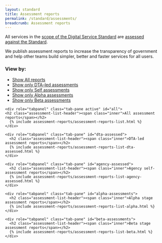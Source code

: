 ```yaml
---
layout: standard
title: Assessment reports
permalink: /standard/assessments/
breadcrumb: Assessment reports
---
```




All services in the [scope of the Digital Service Standard](/standard/scope-of-standard/) are [assessed against the Standard](/standard/meeting-standard/).

We publish assessment reports to increase the transparency of government and help other teams build simpler, better and faster services for all users.

<div>

  <!-- Nav tabs -->
  <nav class="inline-tab-nav">
    <h3>View by:</h3>
    <ul>
      <li>
        <a href="#all" class="is-current">
          <span class="is-visuallyhidden">Show </span>All reports
        </a>
      </li>
      <li>
        <a href="#dta-assessed">
          <span class="is-visuallyhidden">Show only </span>DTA&ndash;led assessments
        </a>
      </li>
      <li>
        <a href="#agency-assessed">
          <span class="is-visuallyhidden">Show only </span>Self assessments
        </a>
      </li>
      <li>
         <a href="#alpha-assessments">
           <span class="is-visuallyhidden">Show only </span>Alpha assessments
         </a>
      </li>
      <li>
        <a href="#beta-assessments">
          <span class="is-visuallyhidden">Show only </span>Beta assessments
        </a>
      </li>
    </ul>
  </nav>

  <!-- Tab panes -->
  <div class="tab-content">

    <div role="tabpanel" class="tab-pane active" id="all">
    <h2 class="assessment-list-header"><span class="inner">All assessment reports</span></h2>
      {% include assessment-reports/assessment-reports-list.html %}
    </div>

    <div role="tabpanel" class="tab-pane" id="dta-assessed">
      <h2 class="assessment-list-header"><span class="inner">DTA-led assessment reports</span></h2>
      {% include assessment-reports/assessment-reports-list-dta-assessed.html %}
    </div>

    <div role="tabpanel" class="tab-pane" id="agency-assessed">
      <h2 class="assessment-list-header"><span class="inner">Agency self-assessment reports</span></h2>
      {% include assessment-reports/assessment-reports-list-agency-assessed.html %}
    </div>

    <div role="tabpanel" class="tab-pane" id="alpha-assessments">
      <h2 class="assessment-list-header"><span class="inner">Alpha stage assessment reports</span></h2>
      {% include assessment-reports/assessment-reports-list-alpha.html %}
    </div>

    <div role="tabpanel" class="tab-pane" id="beta-assessments">
      <h2 class="assessment-list-header"><span class="inner">Beta stage assessment reports</span></h2>
      {% include assessment-reports/assessment-reports-list-beta.html %}
    </div>
  </div>

</div>



